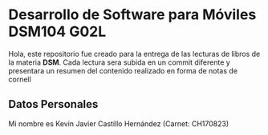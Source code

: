 # Desarrollo de Software para Móviles DSM104 G02L

Hola, este repositorio fue creado para la entrega de las lecturas de libros de la materia  **DSM**. Cada lectura sera subida en un commit diferente y presentara un resumen del contenido realizado en forma de notas de cornell

## Datos Personales

Mi nombre es Kevin Javier Castillo Hernández (Carnet: CH170823)